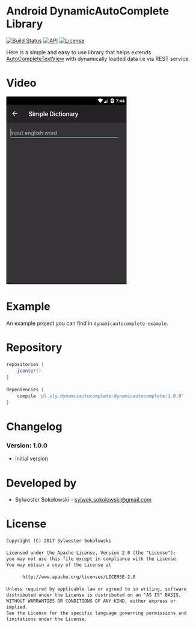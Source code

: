 Android DynamicAutoComplete Library
===================================

[![Build Status](https://travis-ci.org/slydeveloper/android-dynamic-autocomplete.svg?branch=master)](https://travis-ci.org/slydeveloper/android-dynamic-autocomplete)
[![API](https://img.shields.io/badge/API-16%2B-blue.svg?style=flat)](https://android-arsenal.com/api?level=16)
[![License](https://img.shields.io/badge/license-Apache%202-4EB1BA.svg)](https://www.apache.org/licenses/LICENSE-2.0.html)

Here is a simple and easy to use library that helps extends [AutoCompleteTextView](https://developer.android.com/reference/android/widget/AutoCompleteTextView.html) with dynamically loaded data i.e via REST service.

Video
=====
![Screen](example.gif)

Example
=====
An example project you can find in ```dynamicautocomplete-example```.

Repository
======
```Groovy
repositories {
    jcenter()
}

dependencies {
    compile 'pl.sly.dynamicautocomplete:dynamicautocomplete:1.0.0'
}
```

Changelog
=========

### Version: 1.0.0

* Initial version

Developed by
============

* Sylwester Sokołowski - <sylwek.sokolowski@gmail.com>

License
=======

    Copyright (C) 2017 Sylwester Sokołowski

    Licensed under the Apache License, Version 2.0 (the "License");
    you may not use this file except in compliance with the License.
    You may obtain a copy of the License at

          http://www.apache.org/licenses/LICENSE-2.0

    Unless required by applicable law or agreed to in writing, software
    distributed under the License is distributed on an "AS IS" BASIS,
    WITHOUT WARRANTIES OR CONDITIONS OF ANY KIND, either express or implied.
    See the License for the specific language governing permissions and
    limitations under the License.